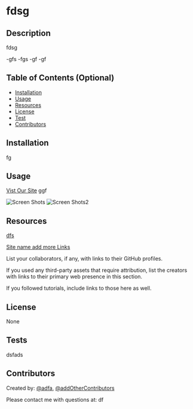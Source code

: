
  # fdsg
  
  ## Description
  fdsg

  -gfs
  -fgs
  -gf
  -gf
  
  ## Table of Contents (Optional)
  
  - [Installation](#installation)
  - [Usage](#usage)
  - [Resources](#resources)
  - [License](#license)
  - [Test](#tests)
  - [Contributors](#contributors)
  
  ## Installation
  fg
  
  ## Usage
  [Vist Our Site](fgd)
  ggf
  
![Screen Shots](./assets/images/YOURIMAGE.png)
![Screen Shots2](./assets/images/YOURIMAGE2.png)

  ## Resources

  [dfs](dfsaa)

  [Site name add more Links](https://sampleapis.com/api-list/coffee)
  
  List your collaborators, if any, with links to their GitHub profiles.

  If you used any third-party assets that require attribution, list the creators with links to their primary web presence in this section.

  If you followed tutorials, include links to those here as well. 
  
  ## License
  None
 
  ## Tests
  dsfads
  
  ## Contributors 
  Created by: [@adfa](dfa), [@addOtherContributors](http://thereGitHub/profile)
  
  Please contact me with questions at: df
